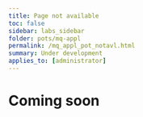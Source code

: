 ```yaml
---
title: Page not available
toc: false
sidebar: labs_sidebar
folder: pots/mq-appl
permalink: /mq_appl_pot_notavl.html
summary: Under development
applies_to: [administrator]
---
```


# Coming soon
